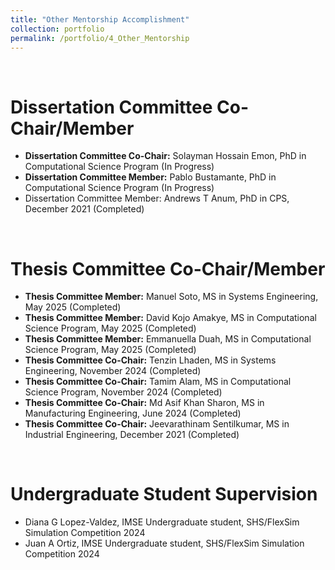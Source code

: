 ```yaml
---
title: "Other Mentorship Accomplishment"
collection: portfolio
permalink: /portfolio/4_Other_Mentorship
---
```


<br/>

# Dissertation Committee Co-Chair/Member
- **Dissertation Committee Co-Chair:** Solayman Hossain Emon, PhD in Computational Science Program (In Progress)<br/>
- **Dissertation Committee Member:** Pablo Bustamante, PhD in Computational Science Program (In Progress)<br/>
- Dissertation Committee Member: Andrews T Anum, PhD in CPS, December 2021 (Completed)<br/>

<br/>

# Thesis Committee Co-Chair/Member
- **Thesis Committee Member:** Manuel Soto, MS in Systems Engineering, May 2025 (Completed)
- **Thesis Committee Member:** David Kojo Amakye, MS in Computational Science Program, May 2025 (Completed)
- **Thesis Committee Member:** Emmanuella Duah, MS in Computational Science Program, May 2025 (Completed)
- **Thesis Committee Co-Chair:** Tenzin Lhaden, MS in Systems Engineering, November 2024 (Completed)
- **Thesis Committee Co-Chair:** Tamim Alam, MS in Computational Science Program, November 2024 (Completed)
- **Thesis Committee Co-Chair:** Md Asif Khan Sharon, MS in Manufacturing Engineering, June 2024 (Completed)
- **Thesis Committee Co-Chair:** Jeevarathinam Sentilkumar, MS in Industrial Engineering, December 2021 (Completed)


<br/>

# Undergraduate Student Supervision

- Diana G Lopez-Valdez, IMSE Undergraduate student, SHS/FlexSim Simulation Competition 2024
- Juan A Ortiz, IMSE Undergraduate student, SHS/FlexSim Simulation Competition 2024




